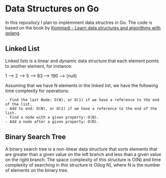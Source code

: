 # Data Structures on Go

In this repository I plan to implemment data structres in Go. The code is based on the book
by [Kommadi - Learn data structures and algorithms with golang](https://www.packtpub.com/product/learn-data-structures-and-algorithms-with-golang/9781789618501).


## Linked List

Linked lists is a linear and dynamic data structure that each element points to another element, for instance:

1 --> 2 --> 5 --> 83 --> 190 --> (null)

Assuming that we have N elements in the linked list, we have the following time complexity for operations:

    - Find the last Node: O(N), or O(1) if we have a reference to the end of the list.
    - Add to end: O(N), or O(1) if we have a reference to the end of the list.
    - Find a node with a given property: O(N).
    - Add a node after a given property: O(N).

## Binary Search Tree

A binary search tree is a non-linear data structure that sorts elements that are greater than a given
value on the left branch and less than a given value on the right branch. The space complexity of this
structure is O(N) and time complexity of searching in this structure is O(log N), where N is the number
of elements on the binary tree.